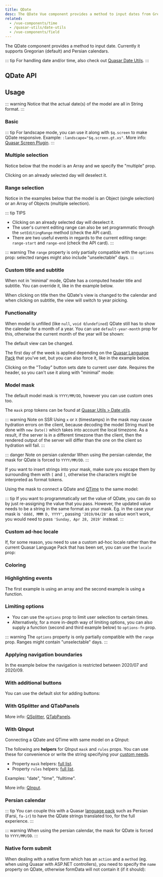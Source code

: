```yaml
---
title: QDate
desc: The QDate Vue component provides a method to input dates from Gregorian or Persian calendars.
related:
  - /vue-components/time
  - /quasar-utils/date-utils
  - /vue-components/field
---
```


The QDate component provides a method to input date. Currently it supports Gregorian (default) and Persian calendars.

::: tip
For handling date and/or time, also check out [Quasar Date Utils](/quasar-utils/date-utils).
:::

## QDate API
<doc-api file="QDate" />

## Usage

::: warning
Notice that the actual date(s) of the model are all in String format.
:::

### Basic

<doc-example title="Basic" file="QDate/Basic" overflow />

::: tip
For landscape mode, you can use it along with `$q.screen` to make QDate responsive. Example: `:landscape="$q.screen.gt.xs"`. More info: [Quasar Screen Plugin](/options/screen-plugin).
:::

<doc-example title="Landscape" file="QDate/Landscape" overflow />

### Multiple selection <q-badge align="top" color="brand-primary" label="v1.13+" />

Notice below that the model is an Array and we specify the "multiple" prop.

Clicking on an already selected day will deselect it.

<doc-example title="Multiple days" file="QDate/SelectionMultiple" overflow />

### Range selection <q-badge align="top" color="brand-primary" label="v1.13+" />

Notice in the examples below that the model is an Object (single selection) or an Array of Objects (multiple selection).

::: tip TIPS
* Clicking on an already selected day will deselect it.
* The user's current editing range can also be set programmatic through the `setEditingRange` method (check the API card).
* There are two useful events in regards to the current editing range: `range-start` and `range-end` (check the API card).
:::

::: warning
The `range` property is only partially compatible with the `options` prop: selected ranges might also include "unselectable" days.
:::

<doc-example title="Single Range" file="QDate/SelectionRange" overflow />

<doc-example title="Multiple ranges" file="QDate/SelectionRangeMultiple" overflow />

### Custom title and subtitle

When not in 'minimal' mode, QDate has a computed header title and subtitle. You can override it, like in the example below.

When clicking on title then the QDate's view is changed to the calendar and when clicking on subtitle, the view will switch to year picking.

<doc-example title="Custom title and subtitle" file="QDate/CustomTitleSubtitle" overflow />

### Functionality

When model is unfilled (like `null`, `void 0`/`undefined`) QDate still has to show the calendar for a month of a year. You can use `default-year-month` prop for this, otherwise the current month of the year will be shown:

<doc-example title="Default year month" file="QDate/DefaultYearMonth" overflow />

The default view can be changed.

<doc-example title="Default view" file="QDate/DefaultView" overflow />

The first day of the week is applied depending on the [Quasar Language Pack](/options/quasar-language-packs) that you've set, but you can also force it, like in the example below.

<doc-example title="First day of week" file="QDate/FirstDayOfWeek" overflow />

Clicking on the "Today" button sets date to current user date. Requires the header, so you can't use it along with "minimal" mode:

<doc-example title="Today button" file="QDate/TodayBtn" overflow />

<doc-example title="Disable and readonly" file="QDate/DisableReadonly" overflow />

### Model mask

The default model mask is `YYYY/MM/DD`, however you can use custom ones too.

The `mask` prop tokens can be found at [Quasar Utils > Date utils](/quasar-utils/date-utils#format-for-display).

::: warning Note on SSR
Using `x` or `X` (timestamps) in the mask may cause hydration errors on the client, because decoding the model String must be done with `new Date()` which takes into account the local timezone. As a result, if the server is in a different timezone than the client, then the rendered output of the server will differ than the one on the client so hydration will fail.
:::

::: danger Note on persian calendar
When using the persian calendar, the mask for QDate is forced to `YYYY/MM/DD`.
:::

<doc-example title="Simple mask" file="QDate/MaskSimple" overflow />

If you want to insert strings into your mask, make sure you escape them by surrounding them with `[` and `]`, otherwise the characters might be interpreted as format tokens.

<doc-example title="Mask with escaped characters" file="QDate/MaskEscape" overflow />

Using the mask to connect a QDate and [QTime](/vue-components/time) to the same model:

<doc-example title="QDate and QTime on same model" file="QDate/MaskDateTime" overflow />

::: tip
If you want to programmatically set the value of QDate, you can do so by just re-assigning the value that you pass. However, the updated value needs to be a string in the same format as your mask. Eg. in the case your mask is `'dddd, MMM D, YYYY'`, passing `'2019/04/28'` as value won't work, you would need to pass `'Sunday, Apr 28, 2019'` instead.
:::

### Custom ad-hoc locale

If, for some reason, you need to use a custom ad-hoc locale rather than the current Quasar Language Pack that has been set, you can use the `locale` prop:

<doc-example title="Custom ad-hoc locale" file="QDate/CustomLocale" overflow />

### Coloring

<doc-example title="Coloring" file="QDate/Color" overflow />

<doc-example title="Dark" file="QDate/Dark" overflow dark />

### Highlighting events

The first example is using an array and the second example is using a function.

<doc-example title="Events" file="QDate/Events" overflow />

<doc-example title="Event color" file="QDate/EventColor" overflow />

### Limiting options

* You can use the `options` prop to limit user selection to certain times.
* Alternatively, for a more in-depth way of limiting options, you can also supply a function (second and third example below) to `options-fn` prop.

::: warning
The `options` property is only partially compatible with the `range` prop. Ranges might contain "unselectable" days.
:::

<doc-example title="Options" file="QDate/Options" overflow />

### Applying navigation boundaries <q-badge align="top" color="brand-primary" label="v1.13+" />

In the example below the navigation is restricted between 2020/07 and 2020/09.

<doc-example title="Navigation boundaries" file="QDate/NavigationBoundaries" overflow />

### With additional buttons <q-badge align="top" color="brand-primary" label="v1.2.8+" />

You can use the default slot for adding buttons:

<doc-example title="With additional buttons" file="QDate/AdditionalButtons" overflow />

### With QSplitter and QTabPanels

<doc-example title="With QSplitter and QTabPanels" file="QDate/Splitter" />

More info: [QSplitter](/vue-components/splitter), [QTabPanels](/vue-components/tab-panels).

### With QInput

<doc-example title="With QInput" file="QDate/Input" />

Connecting a QDate and QTime with same model on a QInput:

<doc-example title="QDate and QTime with QInput" file="QDate/InputFull" overflow />

The following are **helpers** for QInput `mask` and `rules` props. You can use these for convenience or write the string specifying your [custom needs](/vue-components/input#mask).

* Property `mask` helpers: [full list](https://github.com/quasarframework/quasar/blob/dev/ui/src/mixins/mask.js#L2).
* Property `rules` helpers: [full list](https://github.com/quasarframework/quasar/blob/dev/ui/src/utils/patterns.js).

Examples: "date", "time", "fulltime".

More info: [QInput](/vue-components/input).

### Persian calendar
::: tip
You can couple this with a Quasar [language pack](/options/quasar-language-packs) such as Persian (Farsi, `fa-ir`) to have the QDate strings translated too, for the full experience.
:::

::: warning
When using the persian calendar, the mask for QDate is forced to `YYYY/MM/DD`.
:::

<q-btn href="https://codepen.io/rstoenescu/pen/MWKpbNa" target="_blank" label="See example" icon-right="launch" color="brand-primary" />

### Native form submit <q-badge align="top" color="brand-primary" label="v1.9+" />

When dealing with a native form which has an `action` and a `method` (eg. when using Quasar with ASP.NET controllers), you need to specify the `name` property on QDate, otherwise formData will not contain it (if it should):

<doc-example title="Native form" file="QDate/NativeForm" />
